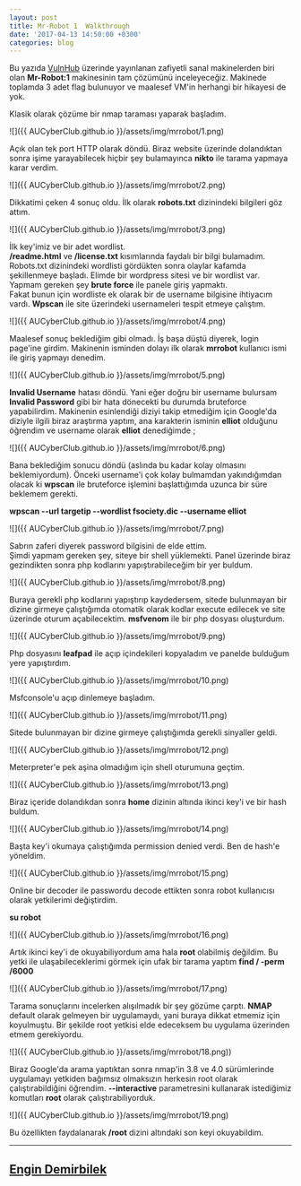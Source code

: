 ```yaml
---
layout: post
title: Mr-Robot 1  Walkthrough
date: '2017-04-13 14:50:00 +0300'
categories: blog
--- 
```


Bu yazıda [VulnHub](https://www.vulnhub.com/entry/mr-robot-1,151/) üzerinde yayınlanan zafiyetli sanal makinelerden biri olan **Mr-Robot:1** makinesinin tam çözümünü inceleyeceğiz. Makinede toplamda 3 adet flag bulunuyor ve maalesef VM'in herhangi bir hikayesi de yok.

Klasik olarak çözüme bir nmap taraması yaparak başladım.

![]({{ AUCyberClub.github.io }}/assets/img/mrrobot/1.png)


Açık olan tek port HTTP olarak döndü. Biraz website üzerinde dolandıktan sonra işime yarayabilecek hiçbir şey bulamayınca **nikto** ile tarama yapmaya karar verdim.

![]({{ AUCyberClub.github.io }}/assets/img/mrrobot/2.png)

Dikkatimi çeken 4 sonuç oldu. İlk olarak **robots.txt** dizinindeki bilgileri göz attım.

![]({{ AUCyberClub.github.io }}/assets/img/mrrobot/3.png)

İlk key'imiz ve bir adet wordlist.  
**/readme.html** ve **/license.txt** kısımlarında faydalı bir bilgi bulamadım.  
Robots.txt dizinindeki wordlisti gördükten sonra olaylar kafamda şekillenmeye başladı. Elimde bir wordpress sitesi ve bir wordlist var. Yapmam gereken şey **brute force** ile panele giriş yapmaktı.  
Fakat bunun için wordliste ek olarak bir de username bilgisine ihtiyacım vardı. **Wpscan** ile site üzerindeki usernameleri tespit etmeye çalıştım.  

![]({{ AUCyberClub.github.io }}/assets/img/mrrobot/4.png)

Maalesef sonuç beklediğim gibi olmadı. İş başa düştü diyerek, login page'ine girdim. Makinenin isminden dolayı ilk olarak **mrrobot** kullanıcı ismi ile giriş yapmayı denedim.

![]({{ AUCyberClub.github.io }}/assets/img/mrrobot/5.png)

**Invalid Username** hatası döndü. Yani eğer doğru bir username bulursam **Invalid Password** gibi bir hata dönecekti bu durumda bruteforce yapabilirdim. Makinenin esinlendiği diziyi takip etmediğim için Google'da diziyle ilgili biraz araştırma yaptım, ana karakterin isminin **elliot** olduğunu öğrendim ve username olarak **elliot** denediğimde ;

![]({{ AUCyberClub.github.io }}/assets/img/mrrobot/6.png)

Bana beklediğim sonucu döndü (aslında bu kadar kolay olmasını beklemiyordum). Önceki username'i çok kolay bulmamdan yakındığımdan olacak ki **wpscan** ile bruteforce işlemini başlattığımda uzunca bir süre beklemem gerekti.

**wpscan --url targetip --wordlist fsociety.dic --username elliot**

![]({{ AUCyberClub.github.io }}/assets/img/mrrobot/7.png)

Sabrın zaferi diyerek password bilgisini de elde ettim.  
Şimdi yapmam gereken şey, siteye bir shell yüklemekti. Panel üzerinde biraz gezindikten sonra php kodlarını yapıştırabileceğim bir yer buldum.

![]({{ AUCyberClub.github.io }}/assets/img/mrrobot/8.png)

Buraya gerekli php kodlarını yapıştırıp kaydedersem, sitede bulunmayan bir dizine girmeye çalıştığımda otomatik olarak kodlar execute edilecek ve site üzerinde oturum açabilecektim.
**msfvenom** ile bir php dosyası oluşturdum.

![]({{ AUCyberClub.github.io }}/assets/img/mrrobot/9.png)

Php dosyasını **leafpad** ile açıp içindekileri kopyaladım ve panelde bulduğum yere yapıştırdım.

![]({{ AUCyberClub.github.io }}/assets/img/mrrobot/10.png)

Msfconsole'u açıp dinlemeye başladım.

![]({{ AUCyberClub.github.io }}/assets/img/mrrobot/11.png)

Sitede bulunmayan bir dizine girmeye çalıştığımda gerekli sinyaller geldi.

![]({{ AUCyberClub.github.io }}/assets/img/mrrobot/12.png)

Meterpreter'e pek aşina olmadığım için shell oturumuna geçtim.

![]({{ AUCyberClub.github.io }}/assets/img/mrrobot/13.png)

Biraz içeride dolandıkdan sonra **home** dizinin altında ikinci key'i ve bir hash buldum.

![]({{ AUCyberClub.github.io }}/assets/img/mrrobot/14.png)

Başta key'i okumaya çalıştığımda permission denied verdi. Ben de hash'e yöneldim.

![]({{ AUCyberClub.github.io }}/assets/img/mrrobot/15.png)

Online bir decoder ile passwordu decode ettikten sonra robot kullanıcısı olarak yetkilerimi değiştirdim.

**su robot**

![]({{ AUCyberClub.github.io }}/assets/img/mrrobot/16.png)

Artık ikinci key'i de okuyabiliyordum ama hala **root** olabilmiş değildim. Bu yetki ile ulaşabileceklerimi görmek için ufak bir tarama yaptım
**find / -perm /6000**


![]({{ AUCyberClub.github.io }}/assets/img/mrrobot/17.png)

Tarama sonuçlarını incelerken alışılmadık bir şey gözüme çarptı. **NMAP** default olarak gelmeyen bir uygulamaydı, yani buraya dikkat etmemiz için koyulmuştu. Bir şekilde root yetkisi elde edeceksem bu uygulama üzerinden etmem gerekiyordu.

![]({{ AUCyberClub.github.io }}/assets/img/mrrobot/18.png))

Biraz Google'da arama yaptıktan sonra nmap'in 3.8 ve 4.0 sürümlerinde uygulamayı yetkiden bağımsız olmaksızın herkesin root olarak çalıştırabildiğini öğrendim. **--interactive**  parametresini kullanarak istediğimiz komutları **root** olarak çalıştırabiliyorduk.

![]({{ AUCyberClub.github.io }}/assets/img/mrrobot/19.png)

Bu özellikten faydalanarak **/root** dizini altındaki son keyi okuyabildim.

---
**[Engin Demirbilek](https://twitter.com/Hyal0id)**
---
